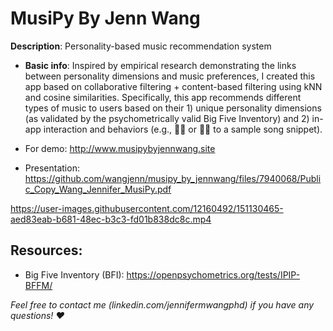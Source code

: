 # MusiPy By Jenn Wang
**Description**: Personality-based music recommendation system 

- **Basic info**: 
Inspired by empirical research demonstrating the links between personality dimensions and music preferences, I created this app based on collaborative filtering + content-based filtering using kNN and cosine similarities. Specifically, this app recommends different types of music to users based on their 1) unique personality dimensions (as validated by the psychometrically valid Big Five Inventory) and 2) in-app interaction and behaviors (e.g., 👍🏻 or 👎🏻 to a sample song snippet). 

- For demo: http://www.musipybyjennwang.site 
- Presentation: https://github.com/wangjenn/musipy_by_jennwang/files/7940068/Public_Copy_Wang_Jennifer_MusiPy.pdf

https://user-images.githubusercontent.com/12160492/151130465-aed83eab-b681-48ec-b3c3-fd01b838dc8c.mp4



## Resources: 
- Big Five Inventory (BFI): https://openpsychometrics.org/tests/IPIP-BFFM/



*Feel free to contact me (linkedin.com/jennifermwangphd) if you have any questions! ❤*
